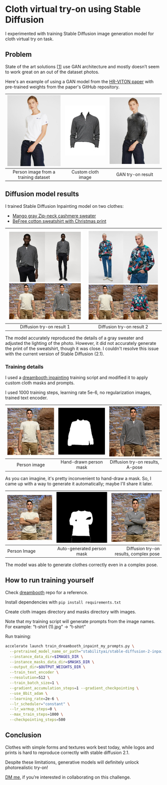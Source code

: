 # Cloth virtual try-on using Stable Diffusion

I experimented with training Stable Diffusion image generation model for cloth virtual try on task.

## Problem

State of the art solutions [[1](https://paperswithcode.com/task/virtual-try-on)] use GAN architecture and mostly doesn’t seem to work great on an out of the dataset photos.

Here's an example of using a GAN model from the [HR-VITON paper](https://paperswithcode.com/paper/high-resolution-virtual-try-on-with) with pre-trained weights from the paper's GitHub repository.

| ![Person image from a training dataset](readme_imgs/IMAGE_2023-02-17_125128.jpg)   |      ![Custom cloth image](readme_imgs/IMAGE_2023-02-17_125150.jpg)      |  ![GAN try-on result](readme_imgs/IMAGE_2023-02-17_125153.jpg) |
|:----------:|:-------------:|:------:|
| Person image from a training dataset |  Custom cloth image | GAN try-on result |

## Diffusion model results

I trained Stable Diffusion Inpainting model on two clothes:

- [Mango gray Zip-neck cashmere sweater](https://shop.mango.com/gb/men/cardigans-and-sweaters-sweaters/zip-neck-cashmere-sweater_47000550.html?c=95)
- [BeFree cotton sweatshirt with Christmas print](https://befree.ru/zhenskaya/product/2249207952$D/121)

| ![Diffusion try-on result 1](readme_imgs/showcase_1_(1).jpg)   |      ![Diffusion try-on result 2](readme_imgs/showcase_2.jpg)      |
|:----------:|:-------------:|
| Diffusion try-on result 1 |  Diffusion try-on result 2 |

The model accurately reproduced the details of a gray sweater and adjusted the lighting of the photo. However, it did not accurately generate the print of the sweatshirt, though it was close. I couldn't resolve this issue with the current version of Stable Diffusion (2.1).

### Training details

I used a [dreambooth inpainting](https://github.com/huggingface/diffusers/tree/main/examples/research_projects/dreambooth_inpaint) training script and modified it to apply custom cloth masks and prompts. 

I used 1000 training steps, learning rate 5e-6, no regularization images, trained text encoder. 

| ![Person image](readme_imgs/1_1024_(3).jpg)   |      ![Hand-drawn person mask](readme_imgs/1_1024_mask_(1).jpg)      |  ![Diffusion try-on results, A-pose](readme_imgs/v12_50_inf_steps_pose1-min_(1).png) |
|:----------:|:-------------:|:------:|
| Person image |  Hand-drawn person mask | Diffusion try-on results, A-pose |

As you can imagine, it's pretty inconvenient to hand-draw a mask. So, I came up with a way to generate it automatically; maybe I'll share it later.

| ![Person Image](readme_imgs/IMAGE_2023-02-17_131011.jpg)   |      ![Auto-generated person mask](readme_imgs/2_1024_auto_mask_(2).jpg)      |  ![Diffusion try-on results, complex pose](readme_imgs/2_hand_drawn_mask_1.jpg) |
|----------|:-------------:|------:|
| Person Image |  Auto-generated person mask | Diffusion try-on results, complex pose |

The model was able to generate clothes correctly even in a complex pose. 

## How to run training yourself

Check [dreambooth](https://github.com/huggingface/diffusers/tree/main/examples/research_projects/dreambooth_inpaint) repo for a reference. 

Install dependencies with `pip install requirements.txt`

Create cloth images directory and masks directory with images.  

Note that my training script will generate prompts from the image names. 
For example: “t-shirt (1).jpg” → “t-shirt”

Run training:

```bash
accelerate launch train_dreambooth_inpaint_my_prompts.py \
  --pretrained_model_name_or_path="stabilityai/stable-diffusion-2-inpainting"  \
  --instance_data_dir=$IMAGES_DIR \
  --instance_masks_data_dir=$MASKS_DIR \
  --output_dir=$OUTPUT_WEIGHTS_DIR \
  --train_text_encoder \
  --resolution=512 \
  --train_batch_size=1 \
  --gradient_accumulation_steps=1 --gradient_checkpointing \
  --use_8bit_adam \
  --learning_rate=2e-6 \
  --lr_scheduler="constant" \
  --lr_warmup_steps=0 \
  --max_train_steps=1000 \
  --checkpointing_steps=500
```

## Conclusion

Clothes with simple forms and textures work best today, while logos and prints is hard to reproduce correctly with stable diffusion 2.1.

Despite these limitations, generative models will definitely unlock photorealistic try-on! 

[DM me](https://twitter.com/LiderAlexandr), if you’re interested in collaborating on this challenge.
